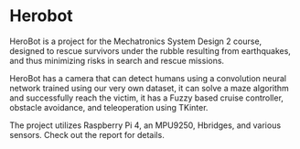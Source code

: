 # Herobot

HeroBot is a project for the Mechatronics System Design 2 course, designed to rescue survivors under the rubble resulting from earthquakes, and thus minimizing risks in search and rescue missions.

HeroBot has a camera that can detect humans using a convolution neural network trained using our very own dataset, it can solve a maze algorithm and successfully reach the victim, it has a Fuzzy based cruise controller, obstacle avoidance, and teleoperation using TKinter. 

The project utilizes Raspberry Pi 4, an MPU9250, Hbridges, and various sensors. Check out the report for details.
